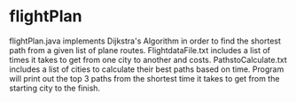 # flightPlan
flightPlan.java implements Dijkstra's Algorithm in order to find the shortest path from a given list of plane routes.
FlightdataFile.txt includes a list of times it takes to get from one city to another and costs.
PathstoCalculate.txt includes a list of cities to calculate their best paths based on time.
Program will print out the top 3 paths from the shortest time it takes to get from the starting city to the finish.
